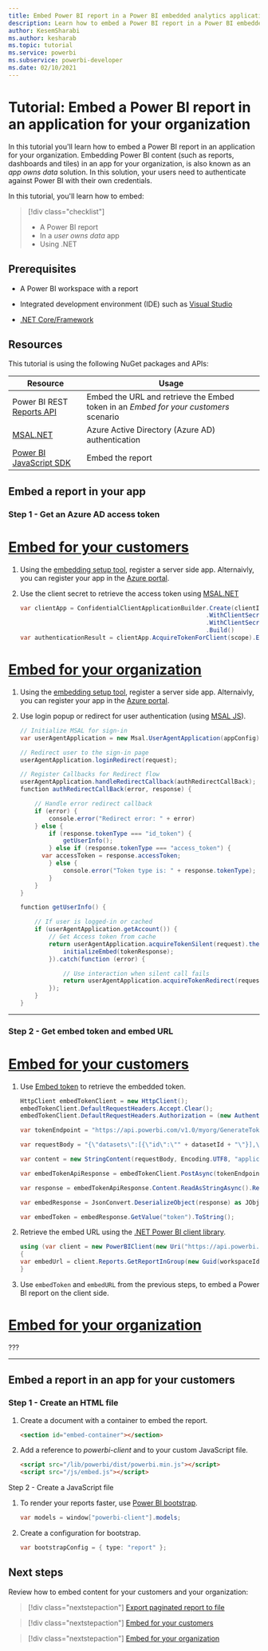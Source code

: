 ```yaml
---
title: Embed Power BI report in a Power BI embedded analytics application for your organization
description: Learn how to embed a Power BI report in a Power BI embedded analytics application for your organization 
author: KesemSharabi
ms.author: kesharab
ms.topic: tutorial
ms.service: powerbi
ms.subservice: powerbi-developer
ms.date: 02/10/2021
---
```


# Tutorial: Embed a Power BI report in an application for your organization

In this tutorial you'll learn how to embed a Power BI report in an application for your organization. Embedding Power BI content (such as reports, dashboards and tiles) in an app for your organization, is also known as an *app owns data* solution. In this solution, your users need to authenticate against Power BI with their own credentials.

In this tutorial, you'll learn how to embed:

>[!div class="checklist"]
>* A Power BI report
>* In a *user owns data* app
>* Using .NET

## Prerequisites

* A Power BI workspace with a report

* Integrated development environment (IDE) such as [Visual Studio](https://visualstudio.microsoft.com/downloads/)

* [.NET Core/Framework](https://dotnet.microsoft.com/download)

## Resources

This tutorial is using the following NuGet packages and APIs:


|Resource  |Usage  |
|---------|---------|
|Power BI REST [Reports API](https://docs.microsoft.com/rest/api/power-bi/reports)     |Embed the URL and retrieve the Embed token in an *Embed for your customers* scenario         |
|[MSAL.NET](https://www.nuget.org/packages/Microsoft.Identity.Client/)     |Azure Active Directory (Azure AD) authentication         |
|[Power BI JavaScript SDK](https://www.nuget.org/packages/Microsoft.PowerBI.JavaScript)     |Embed the report         |

## Embed a report in your app

### Step 1 - Get an Azure AD access token

# [Embed for your customers](#tab/customers)

1. Using the [embedding setup tool](https://aka.ms/embedsetup), register a server side app. Alternaivly, you can register your app in the [Azure portal](register-app.md#register-with-the-azure-portal).

2. Use the client secret to retrieve the access token using [MSAL.NET](https://github.com/AzureAD/microsoft-authentication-library-for-dotnet/wiki/Client-credential-flows)
    
    ```csharp
    var clientApp = ConfidentialClientApplicationBuilder.Create(clientId)
                                                        .WithClientSecret(clientSecret)
                                                        .WithClientSecret(tenantSpecificUrl)
                                                        .Build()
    var authenticationResult = clientApp.AcquireTokenForClient(scope).ExecuteAsync().Result;
    ```

# [Embed for your organization](#tab/organization)

1. Using the [embedding setup tool](https://aka.ms/embedsetup), register a server side app. Alternaivly, you can register your app in the [Azure portal](register-app.md#register-with-the-azure-portal).

2. Use login popup or redirect for user authentication (using [MSAL JS](https://github.com/AzureAD/microsoft-authentication-library-for-js/wiki/MSAL-JS-1.2.0)).

    ```csharp
    // Initialize MSAL for sign-in
    var userAgentApplication = new Msal.UserAgentApplication(appConfig);
    
    // Redirect user to the sign-in page
    userAgentApplication.loginRedirect(request);
    
    // Register Callbacks for Redirect flow
    userAgentApplication.handleRedirectCallback(authRedirectCallBack);
    function authRedirectCallBack(error, response) {
    
        // Handle error redirect callback
        if (error) {
            console.error("Redirect error: " + error)
        } else {
            if (response.tokenType === "id_token") {
                getUserInfo();
            } else if (response.tokenType === "access_token") {
          var accessToken = response.accessToken;
            } else {
                console.error("Token type is: " + response.tokenType);
            }
        }
    }
    
    function getUserInfo() {
    
        // If user is logged-in or cached
        if (userAgentApplication.getAccount()) {
            // Get Access token from cache
            return userAgentApplication.acquireTokenSilent(request).then(function (tokenResponse) {
                initializeEmbed(tokenResponse);
            }).catch(function (error) {
    
                // Use interaction when silent call fails
                return userAgentApplication.acquireTokenRedirect(request);
            });
        }
    }
    ```

---

### Step 2 - Get embed token and embed URL

# [Embed for your customers](#tab/customers)

1. Use [Embed token](https://docs.microsoft.com/rest/api/power-bi/embedtoken/generatetoken) to retrieve the embedded token.

    ```csharp
    HttpClient embedTokenClient = new HttpClient();
    embedTokenClient.DefaultRequestHeaders.Accept.Clear();
    embedTokenClient.DefaultRequestHeaders.Authorization = (new AuthenticationHeaderValue("Bearer", accessToken));
    
    var tokenEndpoint = "https://api.powerbi.com/v1.0/myorg/GenerateToken";
    
    var requestBody = "{\"datasets\":[{\"id\":\"" + datasetId + "\"}],\"reports\": id\":\"" + reportId + "\"}]}";
    
    var content = new StringContent(requestBody, Encoding.UTF8, "application/json");
    
    var embedTokenApiResponse = embedTokenClient.PostAsync(tokenEndpoint, content).Result;
    
    var response = embedTokenApiResponse.Content.ReadAsStringAsync().Result;
    
    var embedResponse = JsonConvert.DeserializeObject(response) as JObject;
    
    var embedToken = embedResponse.GetValue("token").ToString();
    ```
2. Retrieve the embed URL using the [.NET Power BI client library](https://www.nuget.org/packages/Microsoft.PowerBI.Api/).

    ```csharp
    using (var client = new PowerBIClient(new Uri("https://api.powerbi.com/"), new TokenCredentials(accessToken, "Bearer")))
    {
    var embedUrl = client.Reports.GetReportInGroup(new Guid(workspaceId), new Guid(reportId)).EmbedUrl;
    }	

    ```
3. Use `embedToken` and `embedURL` from the previous steps, to embed a Power BI report on the client side.

# [Embed for your organization](#tab/organization)

???

---

## Embed a report in an app for your customers

### Step 1 - Create an HTML file

1. Create a document with a container to embed the report.

    ```html
    <section id="embed-container"></section>
    ```

2. Add a reference to *powerbi-client* and to your custom JavaScript file.

    ```html
    <script src="/lib/powerbi/dist/powerbi.min.js"></script>
    <script src="/js/embed.js"></script>
    ```

Step 2 - Create a JavaScript file

1. To render your reports faster, use [Power BI bootstrap](https://github.com/microsoft/PowerBI-JavaScript/wiki/Bootstrap-For-Better-Performance).

    ```csharp
    var models = window["powerbi-client"].models;
    ```
2. Create a configuration for bootstrap.

    ```csharp
    var bootstrapConfig = { type: "report" };
    ```


## Next steps

Review how to embed content for your customers and your organization:

> [!div class="nextstepaction"]
>[Export paginated report to file](export-paginated-report.md)

> [!div class="nextstepaction"]
>[Embed for your customers](embed-sample-for-customers.md)

> [!div class="nextstepaction"]
>[Embed for your organization](embed-sample-for-your-organization.md)


